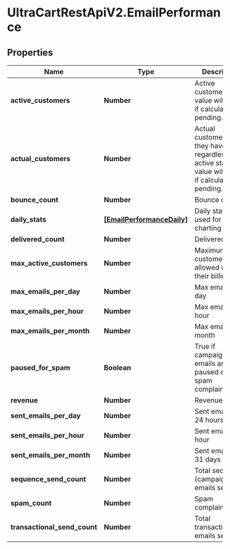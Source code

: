 # UltraCartRestApiV2.EmailPerformance

## Properties
Name | Type | Description | Notes
------------ | ------------- | ------------- | -------------
**active_customers** | **Number** | Active customers.  The value will be -1 if calculation is pending. | [optional] 
**actual_customers** | **Number** | Actual customers that they have regardless of active state.  The value will be -1 if calculation is pending. | [optional] 
**bounce_count** | **Number** | Bounce count | [optional] 
**daily_stats** | [**[EmailPerformanceDaily]**](EmailPerformanceDaily.md) | Daily statistics used for charting | [optional] 
**delivered_count** | **Number** | Delivered count | [optional] 
**max_active_customers** | **Number** | Maximum active customers allowed under their billing plan | [optional] 
**max_emails_per_day** | **Number** | Max emails per day | [optional] 
**max_emails_per_hour** | **Number** | Max emails per hour | [optional] 
**max_emails_per_month** | **Number** | Max emails per month | [optional] 
**paused_for_spam** | **Boolean** | True if campaign/flow emails are paused due to spam complaints. | [optional] 
**revenue** | **Number** | Revenue | [optional] 
**sent_emails_per_day** | **Number** | Sent emails last 24 hours | [optional] 
**sent_emails_per_hour** | **Number** | Sent emails last hour | [optional] 
**sent_emails_per_month** | **Number** | Sent emails last 31 days | [optional] 
**sequence_send_count** | **Number** | Total sequence (campaign/flow) emails sent | [optional] 
**spam_count** | **Number** | Spam complaints | [optional] 
**transactional_send_count** | **Number** | Total transactions emails sent | [optional] 


